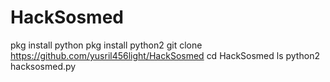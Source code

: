 # HackSosmed
pkg install python
pkg install python2
git clone https://github.com/yusril456light/HackSosmed
cd HackSosmed
ls
python2 hacksosmed.py
